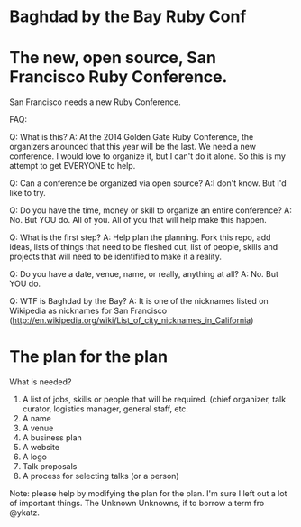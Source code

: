 Baghdad by the Bay Ruby Conf
============================

# The new, open source, San Francisco Ruby Conference.

San Francisco needs a new Ruby Conference.  

FAQ:

Q: What is this?
A: At the 2014 Golden Gate Ruby Conference, the organizers anounced that this year will be the last.  We need a new conference. I would love to organize it, but I can't do it alone. So this is my attempt to get EVERYONE to help.

Q: Can a conference be organized via open source?
A:I don't know. But I'd like to try. 

Q: Do you have the time, money or skill to organize an entire conference?
A: No. But YOU do. All of you. All of you that will help make this happen.

Q: What is the first step?
A: Help plan the planning. Fork this repo, add ideas, lists of things that need to be fleshed out, list of people, skills and projects that will need to be identified to make it a reality.

Q: Do you have a date, venue, name, or really, anything at all?
A: No. But YOU do.

Q: WTF is Baghdad by the Bay?
A: It is one of the nicknames listed on Wikipedia as nicknames for San Francisco (http://en.wikipedia.org/wiki/List_of_city_nicknames_in_California)

The plan for the plan
=====================

What is needed?

1. A list of jobs, skills or people that will be required. (chief organizer, talk curator, logistics manager, general staff, etc.
2. A name 
3. A venue
4. A business plan
5. A website
6. A logo
7. Talk proposals 
8. A process for selecting talks (or a person)

Note: please help by modifying the plan for the plan. I'm sure I left out a lot of important things. The Unknown Unknowns, if to borrow a term fro @ykatz.


